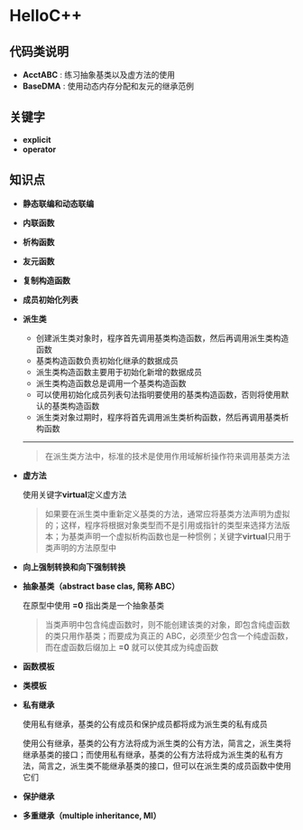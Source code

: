 # HelloC++

## 代码类说明

- **AcctABC** :	练习抽象基类以及虚方法的使用
- **BaseDMA** :	使用动态内存分配和友元的继承范例

## 关键字

- **explicit**
- **operator**

## 知识点

- **静态联编和动态联编**

- **内联函数**

- **析构函数**

- **友元函数**

- **复制构造函数**

- **成员初始化列表**

- **派生类**

	- 创建派生类对象时，程序首先调用基类构造函数，然后再调用派生类构造函数
	- 基类构造函数负责初始化继承的数据成员
	- 派生类构造函数主要用于初始化新增的数据成员
	- 派生类构造函数总是调用一个基类构造函数
	- 可以使用初始化成员列表句法指明要使用的基类构造函数，否则将使用默认的基类构造函数
	- 派生类对象过期时，程序将首先调用派生类析构函数，然后再调用基类析构函数
	
	---
	
	> 在派生类方法中，标准的技术是使用作用域解析操作符来调用基类方法

- **虚方法**

	使用关键字**virtual**定义虚方法

	> 如果要在派生类中重新定义基类的方法，通常应将基类方法声明为虚拟的；这样，程序将根据对象类型而不是引用或指针的类型来选择方法版本；为基类声明一个虚拟析构函数也是一种惯例；关键字**virtual**只用于类声明的方法原型中

- **向上强制转换和向下强制转换**

- **抽象基类（abstract base clas, 简称 ABC）**

	在原型中使用 **=0** 指出类是一个抽象基类
	
	> 当类声明中包含纯虚函数时，则不能创建该类的对象，即包含纯虚函数的类只用作基类；而要成为真正的 ABC，必须至少包含一个纯虚函数，而在虚函数后缀加上 **=0** 就可以使其成为纯虚函数

- **函数模板**

- **类模板**

- **私有继承**

	使用私有继承，基类的公有成员和保护成员都将成为派生类的私有成员
	
	使用公有继承，基类的公有方法将成为派生类的公有方法，简言之，派生类将继承基类的接口；而使用私有继承，基类的公有方法将成为派生类的私有方法，简言之，派生类不能继承基类的接口，但可以在派生类的成员函数中使用它们

- **保护继承**

- **多重继承（multiple inheritance, MI）**